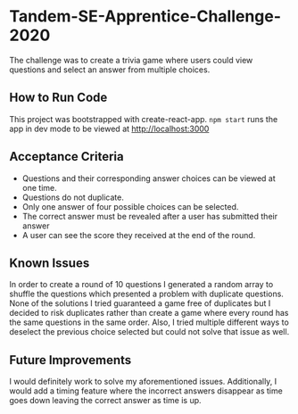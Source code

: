 # Tandem-SE-Apprentice-Challenge-2020

The challenge was to create a trivia game where users could view questions and select an answer from multiple choices.

## How to Run Code
This project was bootstrapped with create-react-app.
```npm start```
runs the app in dev mode to be viewed at [http://localhost:3000](http://localhost:3000)

## Acceptance Criteria
- Questions and their corresponding answer choices can be viewed at one time.
- Questions do not duplicate.
- Only one answer of four possible choices can be selected.
- The correct answer must be revealed after a user has submitted their answer 
- A user can see the score they received at the end of the round.

## Known Issues
In order to create a round of 10 questions I generated a random array to shuffle the questions which presented a problem with duplicate questions. None of the solutions I tried guaranteed a game free of duplicates but I decided to risk duplicates rather than create a game where every round has the same questions in the same order. Also, I tried multiple different ways to deselect the previous choice selected but could not solve that issue as well.

## Future Improvements
I would definitely work to solve my aforementioned issues. Additionally, I would add a timing feature where the incorrect answers disappear as time goes down leaving the correct answer as time is up.
